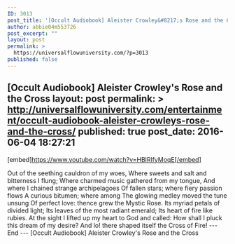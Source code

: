 ```yaml
---
ID: 3013
post_title: '[Occult Audiobook] Aleister Crowley&#8217;s Rose and the Cross'
author: abbie04m553726
post_excerpt: ""
layout: post
permalink: >
  https://universalflowuniversity.com/?p=3013
published: false
---
```

[Occult Audiobook] Aleister Crowley's Rose and the Cross
layout: post
permalink: >
  http://universalflowuniversity.com/entertainment/occult-audiobook-aleister-crowleys-rose-and-the-cross/
published: true
post_date: 2016-06-04 18:27:21
---
[embed]https://www.youtube.com/watch?v=HBlRlfyMoqE[/embed]<br>
<p>Out of the seething cauldron of my woes,
Where sweets and salt and bitterness I flung; 
Where charmed music gathered from my tongue,
And where I chained strange archipelagoes
Of fallen stars; where fiery passion flows 
A curious bitumen; where among
The glowing medley moved the tune unsung
Of perfect love: thence grew the Mystic Rose. 
Its myriad petals of divided light; 
Its leaves of the most radiant emerald; 
Its heart of fire like rubies. At the sight
I lifted up my heart to God and called:
How shall I pluck this dream of my desire? 
And lo! there shaped itself the Cross of Fire!
--- End ---
[Occult Audiobook] Aleister Crowley's Rose and the Cross</p>